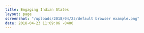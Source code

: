 ```yaml
---
title: Engaging Indian States
layout: page
screenshot: "/uploads/2018/04/23/default browser example.png"
date: 2018-04-23 11:09:06 -0400
---
```

